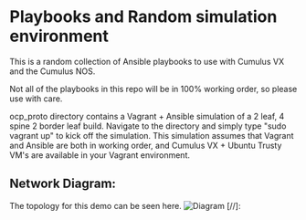 # Playbooks and Random simulation environment
This is a random collection of Ansible playbooks to use with Cumulus VX and the Cumulus NOS. 

Not all of the playbooks in this repo will be in 100% working order, so please use with care. 

ocp_proto directory contains a Vagrant + Ansible simulation of a 2 leaf, 4 spine 2 border leaf build. Navigate to the directory and simply type "sudo vagrant up" to kick off the simulation. This simulation assumes that Vagrant and Ansible are both in working order, and Cumulus VX + Ubuntu Trusty VM's are available in your Vagrant environment.

## Network Diagram:
The topology for this demo can be seen here.
![Diagram](opc_proto.png)
[//]:
